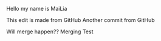 Hello my name is MaiLia

This edit is made from GitHub
Another commit from GitHub

Will merge happen??
Merging Test
